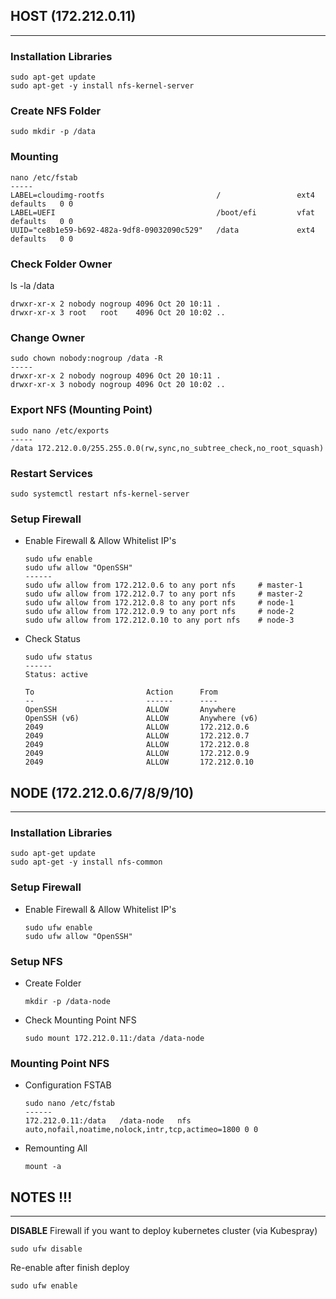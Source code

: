 ## **HOST (172.212.0.11)**
------
### Installation Libraries
```
sudo apt-get update
sudo apt-get -y install nfs-kernel-server
```

### Create NFS Folder
```
sudo mkdir -p /data
```

### Mounting
```
nano /etc/fstab
-----
LABEL=cloudimg-rootfs                         /                 ext4   defaults   0 0
LABEL=UEFI                                    /boot/efi         vfat   defaults   0 0
UUID="ce8b1e59-b692-482a-9df8-09032090c529"   /data             ext4   defaults   0 0
```

### Check Folder Owner
ls -la /data
```
drwxr-xr-x 2 nobody nogroup 4096 Oct 20 10:11 .
drwxr-xr-x 3 root   root    4096 Oct 20 10:02 ..
```

### Change Owner
```
sudo chown nobody:nogroup /data -R
-----
drwxr-xr-x 2 nobody nogroup 4096 Oct 20 10:11 .
drwxr-xr-x 3 nobody nogroup 4096 Oct 20 10:02 ..
```

### Export NFS (Mounting Point)
```
sudo nano /etc/exports
-----
/data 172.212.0.0/255.255.0.0(rw,sync,no_subtree_check,no_root_squash)
```

### Restart Services
```
sudo systemctl restart nfs-kernel-server
```

### Setup Firewall
* Enable Firewall & Allow Whitelist IP's
  ```
  sudo ufw enable
  sudo ufw allow "OpenSSH"
  ------
  sudo ufw allow from 172.212.0.6 to any port nfs     # master-1
  sudo ufw allow from 172.212.0.7 to any port nfs     # master-2
  sudo ufw allow from 172.212.0.8 to any port nfs     # node-1
  sudo ufw allow from 172.212.0.9 to any port nfs     # node-2
  sudo ufw allow from 172.212.0.10 to any port nfs    # node-3
  ```

* Check Status
  ```
  sudo ufw status
  ------
  Status: active

  To                         Action      From
  --                         ------      ----
  OpenSSH                    ALLOW       Anywhere
  OpenSSH (v6)               ALLOW       Anywhere (v6)
  2049                       ALLOW       172.212.0.6
  2049                       ALLOW       172.212.0.7
  2049                       ALLOW       172.212.0.8
  2049                       ALLOW       172.212.0.9
  2049                       ALLOW       172.212.0.10
  ```

## **NODE (172.212.0.6/7/8/9/10)**
------
### Installation Libraries
```
sudo apt-get update
sudo apt-get -y install nfs-common
```

### Setup Firewall
* Enable Firewall & Allow Whitelist IP's
  ```
  sudo ufw enable
  sudo ufw allow "OpenSSH"
  ```

### Setup NFS
* Create Folder
  ```
  mkdir -p /data-node
  ```

* Check Mounting Point NFS
  ```
  sudo mount 172.212.0.11:/data /data-node
  ```

### Mounting Point NFS
* Configuration FSTAB
  ```
  sudo nano /etc/fstab
  ------
  172.212.0.11:/data   /data-node   nfs   auto,nofail,noatime,nolock,intr,tcp,actimeo=1800 0 0
  ```
* Remounting All
  ```
  mount -a
  ```

## **NOTES !!!**
-----
**DISABLE** Firewall if you want to deploy kubernetes cluster (via Kubespray)
```
sudo ufw disable
```

Re-enable after finish deploy
```
sudo ufw enable
```